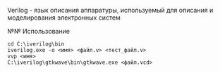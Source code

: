 Verilog - язык описания аппаратуры, используемый для описания и моделирования электронных систем

№№ Использование
```
cd C:\iverilog\bin
iverilog.exe -o <имя> <файл.v> <тест_файл.v>
vvp <имя>
C:\iverilog\gtkwave\bin\gtkwave.exe <файл.vcd>
```
